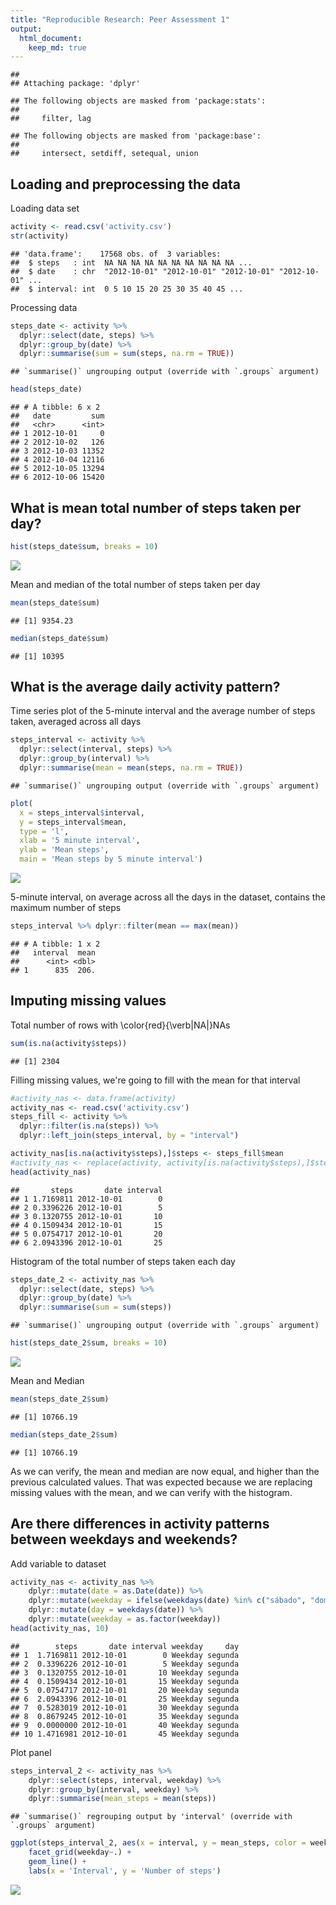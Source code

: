 ```yaml
---
title: "Reproducible Research: Peer Assessment 1"
output: 
  html_document:
    keep_md: true
---
```



```
## 
## Attaching package: 'dplyr'
```

```
## The following objects are masked from 'package:stats':
## 
##     filter, lag
```

```
## The following objects are masked from 'package:base':
## 
##     intersect, setdiff, setequal, union
```

## Loading and preprocessing the data

Loading data set

```r
activity <- read.csv('activity.csv')
str(activity)
```

```
## 'data.frame':	17568 obs. of  3 variables:
##  $ steps   : int  NA NA NA NA NA NA NA NA NA NA ...
##  $ date    : chr  "2012-10-01" "2012-10-01" "2012-10-01" "2012-10-01" ...
##  $ interval: int  0 5 10 15 20 25 30 35 40 45 ...
```

Processing data

```r
steps_date <- activity %>%
  dplyr::select(date, steps) %>%
  dplyr::group_by(date) %>% 
  dplyr::summarise(sum = sum(steps, na.rm = TRUE))
```

```
## `summarise()` ungrouping output (override with `.groups` argument)
```

```r
head(steps_date)
```

```
## # A tibble: 6 x 2
##   date         sum
##   <chr>      <int>
## 1 2012-10-01     0
## 2 2012-10-02   126
## 3 2012-10-03 11352
## 4 2012-10-04 12116
## 5 2012-10-05 13294
## 6 2012-10-06 15420
```

## What is mean total number of steps taken per day?

```r
hist(steps_date$sum, breaks = 10)
```

![](PA1_template_files/figure-html/unnamed-chunk-4-1.png)<!-- -->

Mean and median of the total number of steps taken per day

```r
mean(steps_date$sum)
```

```
## [1] 9354.23
```

```r
median(steps_date$sum)
```

```
## [1] 10395
```

## What is the average daily activity pattern?
Time series plot of the 5-minute interval and the average number of steps taken, averaged across all days

```r
steps_interval <- activity %>%
  dplyr::select(interval, steps) %>%
  dplyr::group_by(interval) %>% 
  dplyr::summarise(mean = mean(steps, na.rm = TRUE))
```

```
## `summarise()` ungrouping output (override with `.groups` argument)
```

```r
plot(
  x = steps_interval$interval, 
  y = steps_interval$mean, 
  type = 'l', 
  xlab = '5 minute interval',
  ylab = 'Mean steps',
  main = 'Mean steps by 5 minute interval')
```

![](PA1_template_files/figure-html/unnamed-chunk-6-1.png)<!-- -->

5-minute interval, on average across all the days in the dataset, contains the maximum number of steps

```r
steps_interval %>% dplyr::filter(mean == max(mean))
```

```
## # A tibble: 1 x 2
##   interval  mean
##      <int> <dbl>
## 1      835  206.
```

## Imputing missing values
Total number of rows with \color{red}{\verb|NA|}NAs

```r
sum(is.na(activity$steps))
```

```
## [1] 2304
```

Filling missing values, we're going to fill with the mean for that interval

```r
#activity_nas <- data.frame(activity)
activity_nas <- read.csv('activity.csv')
steps_fill <- activity %>%
  dplyr::filter(is.na(steps)) %>%
  dplyr::left_join(steps_interval, by = "interval")

activity_nas[is.na(activity$steps),]$steps <- steps_fill$mean
#activity_nas <- replace(activity, activity[is.na(activity$steps),]$steps, )
head(activity_nas)
```

```
##       steps       date interval
## 1 1.7169811 2012-10-01        0
## 2 0.3396226 2012-10-01        5
## 3 0.1320755 2012-10-01       10
## 4 0.1509434 2012-10-01       15
## 5 0.0754717 2012-10-01       20
## 6 2.0943396 2012-10-01       25
```

Histogram of the total number of steps taken each day

```r
steps_date_2 <- activity_nas %>%
  dplyr::select(date, steps) %>%
  dplyr::group_by(date) %>% 
  dplyr::summarise(sum = sum(steps))
```

```
## `summarise()` ungrouping output (override with `.groups` argument)
```

```r
hist(steps_date_2$sum, breaks = 10)
```

![](PA1_template_files/figure-html/unnamed-chunk-10-1.png)<!-- -->

Mean and Median

```r
mean(steps_date_2$sum)
```

```
## [1] 10766.19
```

```r
median(steps_date_2$sum)
```

```
## [1] 10766.19
```
As we can verify, the mean and median are now equal, and higher than the previous calculated values. That was expected because we are replacing missing values with the mean, and we can verify with the histogram. 

## Are there differences in activity patterns between weekdays and weekends?

Add variable to dataset

```r
activity_nas <- activity_nas %>% 
    dplyr::mutate(date = as.Date(date)) %>%
    dplyr::mutate(weekday = ifelse(weekdays(date) %in% c("sábado", "domingo"), "Weekend", "Weekday")) %>%
    dplyr::mutate(day = weekdays(date)) %>%
    dplyr::mutate(weekday = as.factor(weekday))
head(activity_nas, 10)
```

```
##        steps       date interval weekday     day
## 1  1.7169811 2012-10-01        0 Weekday segunda
## 2  0.3396226 2012-10-01        5 Weekday segunda
## 3  0.1320755 2012-10-01       10 Weekday segunda
## 4  0.1509434 2012-10-01       15 Weekday segunda
## 5  0.0754717 2012-10-01       20 Weekday segunda
## 6  2.0943396 2012-10-01       25 Weekday segunda
## 7  0.5283019 2012-10-01       30 Weekday segunda
## 8  0.8679245 2012-10-01       35 Weekday segunda
## 9  0.0000000 2012-10-01       40 Weekday segunda
## 10 1.4716981 2012-10-01       45 Weekday segunda
```

Plot panel

```r
steps_interval_2 <- activity_nas %>%
    dplyr::select(steps, interval, weekday) %>%
    dplyr::group_by(interval, weekday) %>%
    dplyr::summarise(mean_steps = mean(steps))
```

```
## `summarise()` regrouping output by 'interval' (override with `.groups` argument)
```

```r
ggplot(steps_interval_2, aes(x = interval, y = mean_steps, color = weekday)) +
    facet_grid(weekday~.) +
    geom_line() +
    labs(x = 'Interval', y = 'Number of steps')
```

![](PA1_template_files/figure-html/unnamed-chunk-13-1.png)<!-- -->


